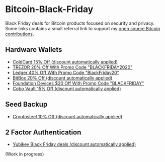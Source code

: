 # Bitcoin-Black-Friday
Black Friday deals for Bitcoin products focused on security and privacy.
Some links contains a small referral link to support my [open source Bitcoin contributions](https://github.com/sponsors/RiccardoMasutti).

## Hardware Wallets
- [ColdCard 15% Off (discount automatically applied)](https://store.coinkite.com/promo/36B1EB9A9E204597)
- [TREZOR 20% Off With Promo Code "BLACKFRIDAY2020"](https://shop.trezor.io/?offer_id=10&aff_id=3779) 
- [Ledger 40% Off With Promo Code "BlackFriday20"](https://shop.ledger.com/pages/black-friday?r=8da2)
- [BitBox 20% Off (discount automatically applied)](https://shiftcrypto.shop/?ref=hgqnx5ueQg)
- [Foundation Devices $20 Off With Promo Code "BLACKFRIDAY"](https://foundationdevices.com/)
- [Cobo Vault 15% Off (discount automatically applied)](https://shop.cobo.com/?rfsn=5124577.6410e9&utm_source=refersion&utm_medium=affiliate&utm_campaign=5124577.6410e9)

## Seed Backup
- [Cryptosteel 10% Off (discount automatically applied)](https://cryptosteel.com/shop/?csr=569)

## 2 Factor Authentication
- [Yubikey Black Friday deals (discount automatically applied)](https://www.yubico.com/ch/store/black-friday/)

(Work in progress)
